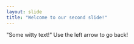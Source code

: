 ```yaml
---
layout: slide
title: "Welcome to our second slide!"
---
```

"Some witty text!"
Use the left arrow to go back!
